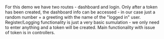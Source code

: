 For this demo we have two routes - dashboard and login.
Only after a token has been created, the dashboard info can be accessed - in our case just a random number + a greeting with the name of the "logged in" user.
Register/Logging functionality is just a very basic sumulation - we only need to enter anything and a token will be created. 
Main functionality with issue of token is in controllers.


